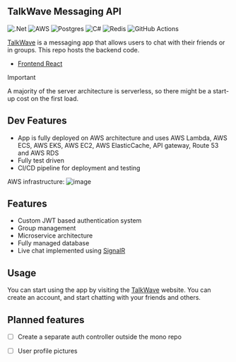 ## TalkWave Messaging API
![.Net](https://img.shields.io/badge/.NET-5C2D91?style=for-the-badge&logo=.net&logoColor=white) ![AWS](https://img.shields.io/badge/AWS-%23FF9900.svg?style=for-the-badge&logo=amazon-aws&logoColor=white) ![Postgres](https://img.shields.io/badge/postgres-%23316192.svg?style=for-the-badge&logo=postgresql&logoColor=white) ![C#](https://img.shields.io/badge/c%23-%23239120.svg?style=for-the-badge&logo=csharp&logoColor=white) ![Redis](https://img.shields.io/badge/redis-%23DD0031.svg?style=for-the-badge&logo=redis&logoColor=white) ![GitHub Actions](https://img.shields.io/badge/github%20actions-%232671E5.svg?style=for-the-badge&logo=githubactions&logoColor=white)

[TalkWave](https://talkwaveapp.com/) is a messaging app that allows users to chat with their friends or in groups. This repo hosts the backend code.

- [Frontend React](https://github.com/Gabefire/TalkWave)

>[!IMPORTANT]
> A majority of the server architecture is serverless, so there might be a start-up cost
> on the first load. 

## Dev Features
- App is fully deployed on AWS architecture and uses AWS Lambda, AWS ECS, AWS EKS, AWS EC2, AWS ElasticCache, API gateway, Route 53 and AWS RDS
- Fully test driven
- CI/CD pipeline for deployment and testing

AWS infrastructure:
![image](https://github.com/user-attachments/assets/e07276f5-cc96-4863-b97a-05b48f63b42a)

## Features
- Custom JWT based authentication system
- Group management
- Microservice architecture
- Fully managed database
- Live chat implemented using [SignalR](https://dotnet.microsoft.com/en-us/apps/aspnet/signalr)


## Usage
You can start using the app by visiting the [TalkWave](https://talkwaveapp.com/) website. You can create an account, and start chatting with your friends and others.

## Planned features
- [ ] Create a separate auth controller outside the mono repo
- [ ] User profile pictures

